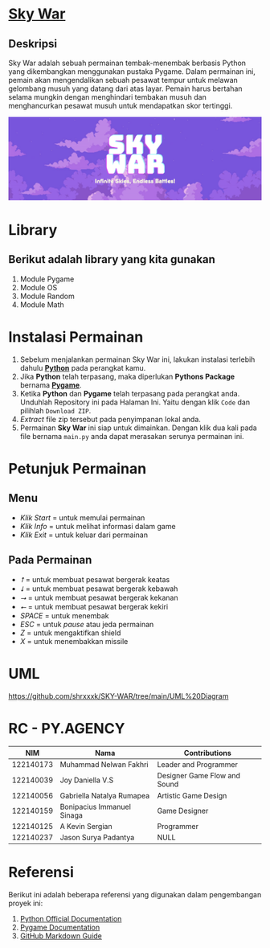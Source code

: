 # [Sky War](https://github.com/shrxxxk/SKY-WAR/tree/main)
## Deskripsi
Sky War adalah sebuah permainan tembak-menembak berbasis Python yang dikembangkan menggunakan pustaka Pygame. Dalam permainan ini, pemain akan mengendalikan sebuah pesawat tempur untuk melawan gelombang musuh yang datang dari atas layar. Pemain harus bertahan selama mungkin dengan menghindari tembakan musuh dan menghancurkan pesawat musuh untuk mendapatkan skor tertinggi.

![Sky War]( Asset/Img/Img/tampilanawal.png)
# Library 
## Berikut adalah library yang kita gunakan
1. Module Pygame
2. Module OS
3. Module Random
4. Module Math
# Instalasi Permainan
1. Sebelum menjalankan permainan Sky War ini, lakukan instalasi terlebih dahulu **[Python](https://www.python.org/downloads/)** pada perangkat kamu.
2. Jika **Python** telah terpasang, maka diperlukan **Pythons Package** bernama **[Pygame](https://www.pygame.org/download.shtml)**.
3. Ketika **Python** dan **Pygame** telah terpasang pada perangkat anda. Unduhlah Repository ini pada Halaman Ini. Yaitu dengan klik `Code` dan pilihlah `Download ZIP`.
4. *Extract* file zip tersebut pada penyimpanan lokal anda.
5. Permainan **Sky War** ini siap untuk dimainkan. Dengan klik dua kali pada file bernama `main.py` anda dapat merasakan serunya permainan ini.
# Petunjuk Permainan
## Menu
- *Klik Start* = untuk memulai permainan
- *Klik Info* = untuk melihat informasi dalam game
- *Klik Exit* = untuk keluar dari permainan
## Pada Permainan
- *⭡* = untuk membuat pesawat bergerak keatas
- *⭣* = untuk membuat pesawat bergerak kebawah
- *⭢* = untuk membuat pesawat bergerak kekanan
- *⭠* = untuk membuat pesawat bergerak kekiri
- *SPACE* = untuk menembak
- *ESC* = untuk *pause* atau jeda permainan
- *Z* = untuk mengaktifkan shield
- *X* = untuk menembakkan missile
# UML
https://github.com/shrxxxk/SKY-WAR/tree/main/UML%20Diagram
# RC - PY.AGENCY

| NIM       | Nama                       | Contributions                |
|-----------|----------------------------|------------------------------|
| 122140173 | Muhammad Nelwan Fakhri     | Leader and Programmer        |
| 122140039 | Joy Daniella V.S           | Designer Game Flow and Sound |
| 122140056 | Gabriella Natalya Rumapea  | Artistic Game Design         |
| 122140159 | Bonipacius Immanuel Sinaga | Game Designer                |
| 122140125 | A Kevin Sergian            | Programmer                   |
| 122140237 | Jason Surya Padantya       | NULL                         |
# Referensi
Berikut ini adalah beberapa referensi yang digunakan dalam pengembangan proyek ini:
1. [Python Official Documentation](https://docs.python.org/3/)
2. [Pygame Documentation](https://www.pygame.org/docs/)
3. [GitHub Markdown Guide](https://docs.github.com/en/get-started/writing-on-github/getting-started-with-writing-and-formatting-on-github/basic-writing-and-formatting-syntax)
